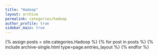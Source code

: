 ```yaml
---
title: "Hadoop"
layout: archive
permalink: categories/hadoop
author_profile: true
sidebar_main: true
---
```



{% assign posts = site.categories.Hadoop %}
{% for post in posts %} {% include archive-single.html type=page.entries_layout %} {% endfor %}